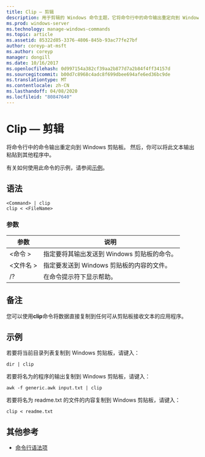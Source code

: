 ```yaml
---
title: Clip — 剪辑
description: 用于剪辑的 Windows 命令主题，它将命令行中的命令输出重定向到 Windows 剪贴板。
ms.prod: windows-server
ms.technology: manage-windows-commands
ms.topic: article
ms.assetid: 85322d85-3376-4806-845b-93ac77fe27bf
author: coreyp-at-msft
ms.author: coreyp
manager: dongill
ms.date: 10/16/2017
ms.openlocfilehash: 0d997154a382cf39aa2b877d7a2b84f4ff34157d
ms.sourcegitcommit: b00d7c8968c4adc8f699dbee694afe6ed36bc9de
ms.translationtype: MT
ms.contentlocale: zh-CN
ms.lasthandoff: 04/08/2020
ms.locfileid: "80847640"
---
```

# <a name="clip"></a>Clip — 剪辑

将命令行中的命令输出重定向到 Windows 剪贴板。 然后，你可以将此文本输出粘贴到其他程序中。

有关如何使用此命令的示例，请参阅[示例](#BKMK_examples)。

## <a name="syntax"></a>语法

```
<Command> | clip
clip < <FileName>
```

### <a name="parameters"></a>参数

|参数|说明|
|---------|-----------|
|\<命令 >|指定要将其输出发送到 Windows 剪贴板的命令。|
|\<文件名 >|指定要发送到 Windows 剪贴板的内容的文件。|
|/?|在命令提示符下显示帮助。|

## <a name="remarks"></a>备注

您可以使用**clip**命令将数据直接复制到任何可从剪贴板接收文本的应用程序。

## <a name="examples"></a><a name=BKMK_examples></a>示例

若要将当前目录列表复制到 Windows 剪贴板，请键入：
```
dir | clip
```
若要将名为的程序的输出复制到 Windows 剪贴板，请键入：
```
awk -f generic.awk input.txt | clip
```
若要将名为 readme.txt 的文件的内容复制到 Windows 剪贴板，请键入：
```
clip < readme.txt
```

## <a name="additional-references"></a>其他参考

- [命令行语法项](command-line-syntax-key.md)